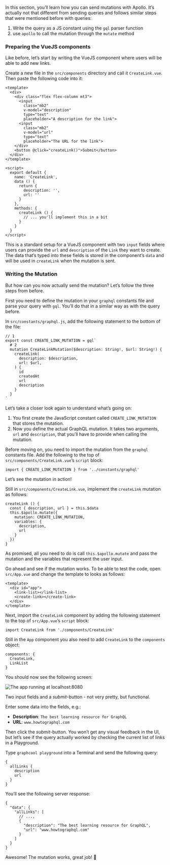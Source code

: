 In this section, you’ll learn how you can send mutations with Apollo. It’s actually not that different from sending queries and follows similar steps that were mentioned before with queries:

1.  Write the query as a JS constant using the `gql` parser function
2.  use `apollo` to call the mutation through the `mutate` method

### Preparing the VueJS components

Like before, let’s start by writing the VueJS component where users will be able to add new links.

Create a new file in the `src/components` directory and call it `CreateLink.vue`. Then paste the following code into it:

    <template>
      <div>
        <div class="flex flex-column mt3">
          <input
            class="mb2"
            v-model="description"
            type="text"
            placeholder="A description for the link">
          <input
            class="mb2"
            v-model="url"
            type="text"
            placeholder="The URL for the link">
        </div>
        <button @click="createLink()">Submit</button>
      </div>
    </template>

    <script>
      export default {
        name: 'CreateLink',
        data () {
          return {
            description: '',
            url: ''
          }
        },
        methods: {
          createLink () {
            // ... you'll implement this in a bit
          }
        }
      }
    </script>

This is a standard setup for a VueJS component with two `input` fields where users can provide the `url` and `description` of the `Link` they want to create. The data that’s typed into these fields is stored in the component’s `data` and will be used in `createLink` when the mutation is sent.

### Writing the Mutation

But how can you now actually send the mutation? Let’s follow the three steps from before.

First you need to define the mutation in your `graphql` constants file and parse your query with `gql`. You’ll do that in a similar way as with the query before.

In `src/constants/graphql.js`, add the following statement to the bottom of the file:

    // 1
    export const CREATE_LINK_MUTATION = gql`
      # 2
      mutation CreateLinkMutation($description: String!, $url: String!) {
        createLink(
          description: $description,
          url: $url,
        ) {
          id
          createdAt
          url
          description
        }
      }
    `

Let’s take a closer look again to understand what’s going on:

1.  You first create the JavaScript constant called `CREATE_LINK_MUTATION` that stores the mutation.
2.  Now you define the actual GraphQL mutation. It takes two arguments, `url` and `description`, that you’ll have to provide when calling the mutation.

Before moving on, you need to import the mutation from the `graphql` constants file. Add the following to the top of `src/components/CreateLink.vue`’s `script` block:

    import { CREATE_LINK_MUTATION } from '../constants/graphql'

Let’s see the mutation in action!

Still in `src/components/CreateLink.vue`, implement the `createLink` mutation as follows:

    createLink () {
      const { description, url } = this.$data
      this.$apollo.mutate({
        mutation: CREATE_LINK_MUTATION,
        variables: {
          description,
          url
        }
      })
    }

As promised, all you need to do is call `this.$apollo.mutate` and pass the mutation and the variables that represent the user input.

Go ahead and see if the mutation works. To be able to test the code, open `src/App.vue` and change the template to looks as follows:

    <template>
      <div id="app">
        <link-list></link-list>
        <create-link></create-link>
      </div>
    </template>

Next, import the `CreateLink` component by adding the following statement to the top of `src/App.vue`’s `script` block:

    import CreateLink from './components/CreateLink'

Still in the `App` component you also need to add `CreateLink` to the `components` object:

    components: {
      CreateLink,
      LinkList
    }

You should now see the following screen:

![The app running at localhost:8080](http://imgur.com/KXMe1MG.png)

Two input fields and a _submit_-button - not very pretty, but functional.

Enter some data into the fields, e.g.:

- **Description**: `The best learning resource for GraphQL`
- **URL**: `www.howtographql.com`

Then click the _submit_-button. You won’t get any visual feedback in the UI, but let’s see if the query actually worked by checking the current list of links in a Playground.

Type `graphcool playground` into a Terminal and send the following query:

    {
      allLinks {
        description
        url
      }
    }

You’ll see the following server response:

    {
      "data": {
        "allLinks": [
          // ...,
          {
            "description": "The best learning resource for GraphQL",
            "url": "www.howtographql.com"
          }
        ]
      }
    }

Awesome! The mutation works, great job! 💪
